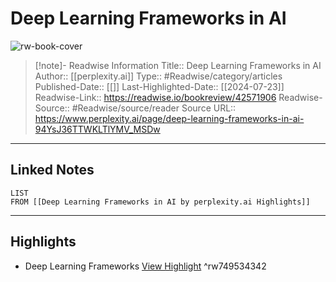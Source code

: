 # Deep Learning Frameworks in AI

![rw-book-cover](https://readwise-assets.s3.amazonaws.com/media/uploaded_book_covers/profile_174804/f7862c27-7e93-4d62-8b4e-560c57f3120f-preview-1720275275.png)
<br>
>[!note]- Readwise Information
>Title:: Deep Learning Frameworks in AI
>Author:: [[perplexity.ai]]
>Type:: #Readwise/category/articles
>Published-Date:: [[]]
>Last-Highlighted-Date:: [[2024-07-23]]
>Readwise-Link:: https://readwise.io/bookreview/42571906
>Readwise-Source:: #Readwise/source/reader
>Source URL:: https://www.perplexity.ai/page/deep-learning-frameworks-in-ai-94YsJ36TTWKLTlYMV_MSDw
--- 

## Linked Notes
```dataview
LIST
FROM [[Deep Learning Frameworks in AI by perplexity.ai Highlights]]
```

---

## Highlights
- Deep Learning Frameworks [View Highlight](https://readwise.io/open/749534342) ^rw749534342
